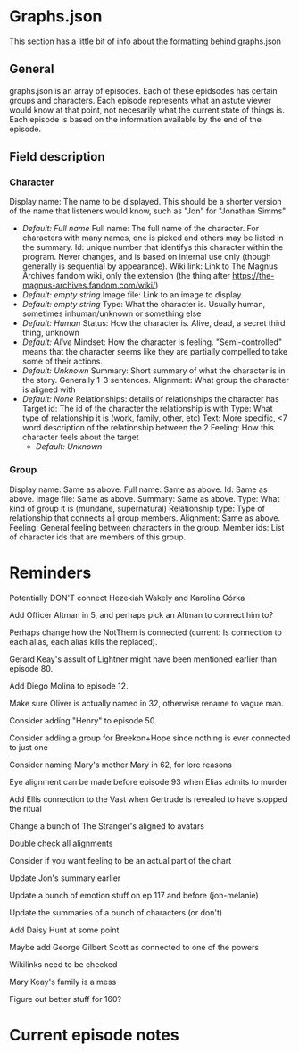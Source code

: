 # Graphs.json
This section has a little bit of info about the formatting behind graphs.json

## General
graphs.json is an array of episodes.
Each of these epidsodes has certain groups and characters.
Each episode represents what an astute viewer would know at that point, not necesarily what the current state of things is.
Each episode is based on the information available by the end of the episode.
## Field description
### Character
Display name: The name to be displayed. This should be a shorter version of the name that listeners would know, such as "Jon" for "Jonathan Simms"
 - *Default: Full name*
Full name: The full name of the character. For characters with many names, one is picked and others may be listed in the summary.
Id: unique number that identifys this character within the program. Never changes, and is based on internal use only (though generally is sequential by appearance).
Wiki link: Link to The Magnus Archives fandom wiki, only the extension (the thing after https://the-magnus-archives.fandom.com/wiki/)
 - *Default: empty string*
Image file: Link to an image to display.
 - *Default: empty string*
Type: What the character is. Usually human, sometimes inhuman/unknown or something else
 - *Default: Human*
Status: How the character is. Alive, dead, a secret third thing, unknown
 - *Default: Alive*
Mindset: How the character is feeling. "Semi-controlled" means that the character seems like they are partially compelled to take some of their actions.
 - *Default: Unknown*
Summary: Short summary of what the character is in the story. Generally 1-3 sentences.
Alignment: What group the character is aligned with
 - *Default: None*
Relationships: details of relationships the character has
    Target id: The id of the character the relationship is with
    Type: What type of relationship it is (work, family, other, etc)
    Text: More specific, <7 word description of the relationship between the 2
    Feeling: How this character feels about the target
     - *Default: Unknown*
### Group
Display name: Same as above.
Full name: Same as above.
Id: Same as above.
Image file: Same as above.
Summary: Same as above.
Type: What kind of group it is (mundane, supernatural)
Relationship type: Type of relationship that connects all group members.
Alignment: Same as above.
Feeling: General feeling between characters in the group.
Member ids: List of character ids that are members of this group.

# Reminders
Potentially DON'T connect Hezekiah Wakely and Karolina Górka

Add Officer Altman in 5, and perhaps pick an Altman to connect him to?

Perhaps change how the NotThem is connected (current: Is connection to each alias, each alias kills the replaced).

Gerard Keay's assult of Lightner might have been mentioned earlier than episode 80.

Add Diego Molina to episode 12.

Make sure Oliver is actually named in 32, otherwise rename to vague man.

Consider adding "Henry" to episode 50.

Consider adding a group for Breekon+Hope since nothing is ever connected to just one

Consider naming Mary's mother Mary in 62, for lore reasons

Eye alignment can be made before episode 93 when Elias admits to murder

Add Ellis connection to the Vast when Gertrude is revealed to have stopped the ritual

Change a bunch of The Stranger's aligned to avatars

Double check all alignments

Consider if you want feeling to be an actual part of the chart

Update Jon's summary earlier

Update a bunch of emotion stuff on ep 117 and before (jon-melanie)

Update the summaries of a bunch of characters (or don't)

Add Daisy Hunt at some point

Maybe add George Gilbert Scott as connected to one of the powers

Wikilinks need to be checked

Mary Keay's family is a mess

Figure out better stuff for 160?

# Current episode notes
